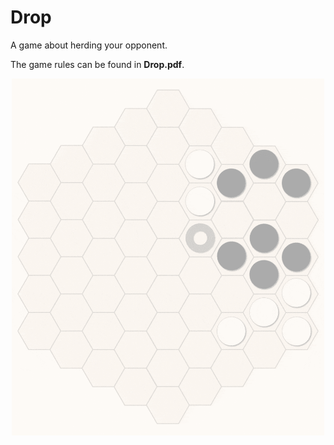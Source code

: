 # Drop
A game about herding your opponent.

The game rules can be found in **Drop.pdf**.
<p align="center">
  <img src="Animation.gif" width="500">
</p>
